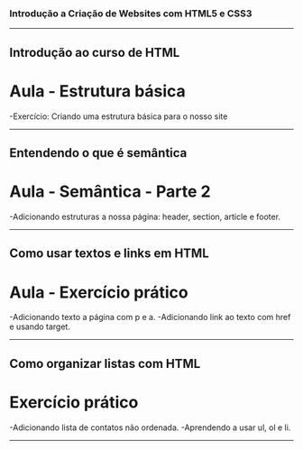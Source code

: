### Introdução a Criação de Websites com HTML5 e CSS3

-------------------------------------------------------------------------------------

## Introdução ao curso de HTML

# Aula - Estrutura básica

-Exercício: Criando uma estrutura básica para o nosso site

-------------------------------------------------------------------------------------

## Entendendo o que é semântica

# Aula - Semântica - Parte 2

-Adicionando estruturas a nossa página: header, section, article e footer.

-------------------------------------------------------------------------------------

## Como usar textos e links em HTML

# Aula - Exercício prático

-Adicionando texto a página com p e a.
-Adicionando link ao texto com href e usando target.

-------------------------------------------------------------------------------------

## Como organizar listas com HTML

# Exercício prático

-Adicionando lista de contatos não ordenada.
-Aprendendo a usar ul, ol e li.

-------------------------------------------------------------------------------------